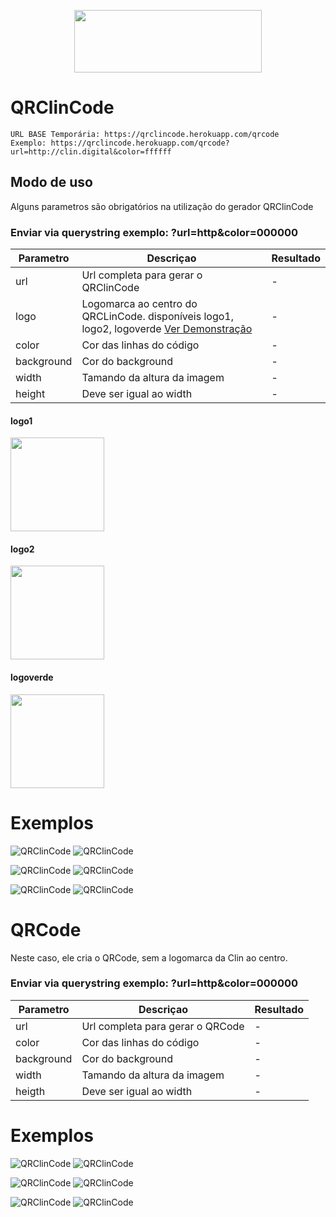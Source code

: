 <p align="center" id="topo">
  <img width="300" height="100" src="https://i.imgur.com/6M1oJ8D.png">
</p>

# QRClinCode

```Shel
URL BASE Temporária: https://qrclincode.herokuapp.com/qrcode 
Exemplo: https://qrclincode.herokuapp.com/qrcode?url=http://clin.digital&color=ffffff
```

## Modo de uso

Alguns parametros são obrigatórios na utilização do gerador QRClinCode

### Enviar via querystring exemplo: ?url=http&color=000000

Parametro   | Descriçao | Resultado
------|------|---------
url | Url completa para gerar o QRClinCode | -
logo | Logomarca ao centro do QRCLinCode. disponíveis logo1, logo2, logoverde [Ver Demonstração]() | -
color | Cor das linhas do código | -
background | Cor do background | -
width | Tamando da altura da imagem | -
height | Deve ser igual ao width | -


#### logo1
<img width="150" src="https://qrclincode.herokuapp.com/images/icons/logo1.png">

#### logo2
<img width="150" src="https://qrclincode.herokuapp.com/images/icons/logo2.png">

#### logoverde
<img width="150" src="https://qrclincode.herokuapp.com/images/icons/logoverde.png">



# Exemplos
![QRClinCode](https://qrclincode.herokuapp.com/qrcode/logo/logo1?url=https://clin.digital&color=2F9681&background=ffffff&width=150&heigth=150)
![QRClinCode](https://qrclincode.herokuapp.com/qrcode/logo/logo1?url=https://clin.digital&color=FFFFFF&background=2F9681&width=150&heigth=150)

![QRClinCode](https://qrclincode.herokuapp.com/qrcode/logo/logo2?url=https://clin.digital&color=2F9681&background=ffffff&width=150&heigth=150)
![QRClinCode](https://qrclincode.herokuapp.com/qrcode/logo/logo2?url=https://clin.digital&color=FFFFFF&background=2F9681&width=150&heigth=150)


![QRClinCode](https://qrclincode.herokuapp.com/qrcode/logo/logo1?url=https://clin.digital&color=000000&background=ffffff&width=150&heigth=150)
![QRClinCode](https://qrclincode.herokuapp.com/qrcode/logo/logo2?url=https://clin.digital&color=000000&background=ffffff&width=150&heigth=150)






# QRCode
Neste caso, ele cria o QRCode, sem a logomarca da Clin ao centro.
### Enviar via querystring exemplo: ?url=http&color=000000

Parametro   | Descriçao | Resultado
------|------|---------
url | Url completa para gerar o QRCode | -
color | Cor das linhas do código | -
background | Cor do background | -
width | Tamando da altura da imagem | -
heigth | Deve ser igual ao width | -





# Exemplos
![QRClinCode](https://qrclincode.herokuapp.com/qrcode?url=https://clin.digital&color=2F9681&background=ffffff&width=150&heigth=150)
![QRClinCode](https://qrclincode.herokuapp.com/qrcode/?url=https://clin.digital&color=FFFFFF&background=2F9681&width=150&heigth=150)

![QRClinCode](https://qrclincode.herokuapp.com/qrcode?url=https://clin.digital&color=2F9681&background=ffffff&width=150&heigth=150)
![QRClinCode](https://qrclincode.herokuapp.com/qrcode?url=https://clin.digital&color=FFFFFF&background=2F9681&width=150&heigth=150)


![QRClinCode](https://qrclincode.herokuapp.com/qrcode?url=https://clin.digital&color=000000&background=ffffff&width=150&heigth=150)
![QRClinCode](https://qrclincode.herokuapp.com/qrcode?url=https://clin.digital&color=000000&background=ffffff&width=150&heigth=150)
